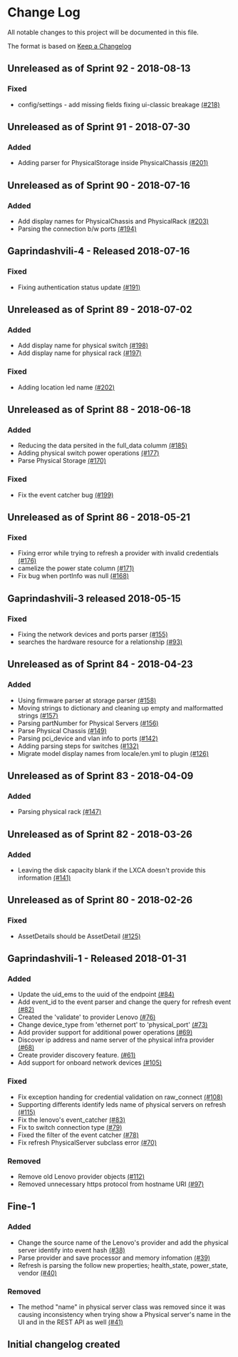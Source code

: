 # Change Log

All notable changes to this project will be documented in this file.

The format is based on [Keep a Changelog](http://keepachangelog.com/en/1.0.0/)


## Unreleased as of Sprint 92 - 2018-08-13

### Fixed
- config/settings - add missing fields fixing ui-classic breakage [(#218)](https://github.com/ManageIQ/manageiq-providers-lenovo/pull/218)

## Unreleased as of Sprint 91 - 2018-07-30

### Added
- Adding parser for PhysicalStorage inside PhysicalChassis [(#201)](https://github.com/ManageIQ/manageiq-providers-lenovo/pull/201)

## Unreleased as of Sprint 90 - 2018-07-16

### Added
- Add display names for PhysicalChassis and PhysicalRack [(#203)](https://github.com/ManageIQ/manageiq-providers-lenovo/pull/203)
- Parsing the connection b/w ports [(#194)](https://github.com/ManageIQ/manageiq-providers-lenovo/pull/194)

## Gaprindashvili-4 - Released 2018-07-16

### Fixed
- Fixing authentication status update [(#191)](https://github.com/ManageIQ/manageiq-providers-lenovo/pull/191)

## Unreleased as of Sprint 89 - 2018-07-02

### Added
- Add display name for physical switch [(#198)](https://github.com/ManageIQ/manageiq-providers-lenovo/pull/198)
- Add display name for physical rack [(#197)](https://github.com/ManageIQ/manageiq-providers-lenovo/pull/197)

### Fixed
- Adding location led name [(#202)](https://github.com/ManageIQ/manageiq-providers-lenovo/pull/202)

## Unreleased as of Sprint 88 - 2018-06-18

### Added
- Reducing the data persited in the full_data columm [(#185)](https://github.com/ManageIQ/manageiq-providers-lenovo/pull/185)
- Adding physical switch power operations [(#177)](https://github.com/ManageIQ/manageiq-providers-lenovo/pull/177)
- Parse Physical Storage [(#170)](https://github.com/ManageIQ/manageiq-providers-lenovo/pull/170)

### Fixed
- Fix the event catcher bug [(#199)](https://github.com/ManageIQ/manageiq-providers-lenovo/pull/199)

## Unreleased as of Sprint 86 - 2018-05-21

### Fixed
- Fixing error while trying to refresh a provider with invalid credentials [(#176)](https://github.com/ManageIQ/manageiq-providers-lenovo/pull/176)
- camelize the power state column [(#171)](https://github.com/ManageIQ/manageiq-providers-lenovo/pull/171)
- Fix bug when portInfo was null [(#168)](https://github.com/ManageIQ/manageiq-providers-lenovo/pull/168)

## Gaprindashvili-3 released 2018-05-15

### Fixed
- Fixing the network devices and ports parser [(#155)](https://github.com/ManageIQ/manageiq-providers-lenovo/pull/155)
- searches the hardware resource for a relationship [(#93)](https://github.com/ManageIQ/manageiq-providers-lenovo/pull/93)

## Unreleased as of Sprint 84 - 2018-04-23

### Added
- Using firmware parser at storage parser [(#158)](https://github.com/ManageIQ/manageiq-providers-lenovo/pull/158)
- Moving strings to dictionary and cleaning up empty and malformatted strings [(#157)](https://github.com/ManageIQ/manageiq-providers-lenovo/pull/157)
- Parsing partNumber for Physical Servers [(#156)](https://github.com/ManageIQ/manageiq-providers-lenovo/pull/156)
- Parse Physical Chassis [(#149)](https://github.com/ManageIQ/manageiq-providers-lenovo/pull/149)
- Parsing pci_device and vlan info to ports [(#142)](https://github.com/ManageIQ/manageiq-providers-lenovo/pull/142)
- Adding parsing steps for switches [(#132)](https://github.com/ManageIQ/manageiq-providers-lenovo/pull/132)
- Migrate model display names from locale/en.yml to plugin [(#126)](https://github.com/ManageIQ/manageiq-providers-lenovo/pull/126)

## Unreleased as of Sprint 83 - 2018-04-09

### Added
- Parsing physical rack [(#147)](https://github.com/ManageIQ/manageiq-providers-lenovo/pull/147)

## Unreleased as of Sprint 82 - 2018-03-26

### Added
- Leaving the disk capacity blank if the LXCA doesn't provide this information [(#141)](https://github.com/ManageIQ/manageiq-providers-lenovo/pull/141)

## Unreleased as of Sprint 80 - 2018-02-26

### Fixed
- AssetDetails should be AssetDetail [(#125)](https://github.com/ManageIQ/manageiq-providers-lenovo/pull/125)

## Gaprindashvili-1 - Released 2018-01-31

### Added
- Update the uid_ems to the uuid of the endpoint [(#84)](https://github.com/ManageIQ/manageiq-providers-lenovo/pull/84)
- Add event_id to the event parser and change the query for refresh event [(#82)](https://github.com/ManageIQ/manageiq-providers-lenovo/pull/82)
- Created the 'validate' to provider Lenovo [(#76)](https://github.com/ManageIQ/manageiq-providers-lenovo/pull/76)
- Change device_type from 'ethernet port' to 'physical_port' [(#73)](https://github.com/ManageIQ/manageiq-providers-lenovo/pull/73)
- Add provider support for additional power operations [(#69)](https://github.com/ManageIQ/manageiq-providers-lenovo/pull/69)
- Discover ip address and name server of the physical infra provider [(#68)](https://github.com/ManageIQ/manageiq-providers-lenovo/pull/68)
- Create provider discovery feature. [(#61)](https://github.com/ManageIQ/manageiq-providers-lenovo/pull/61)
- Add support for onboard network devices [(#105)](https://github.com/ManageIQ/manageiq-providers-lenovo/pull/105)

### Fixed
- Fix exception handing for credential validation on raw_connect [(#108)](https://github.com/ManageIQ/manageiq-providers-lenovo/pull/108)
- Supporting differents identify leds name of physical servers on refresh [(#115)](https://github.com/ManageIQ/manageiq-providers-lenovo/pull/115)
- Fix the lenovo's event_catcher [(#83)](https://github.com/ManageIQ/manageiq-providers-lenovo/pull/83)
- Fix to switch connection type [(#79)](https://github.com/ManageIQ/manageiq-providers-lenovo/pull/79)
- Fixed the filter of the  event catcher [(#78)](https://github.com/ManageIQ/manageiq-providers-lenovo/pull/78)
- Fix refresh PhysicalServer subclass error [(#70)](https://github.com/ManageIQ/manageiq-providers-lenovo/pull/70)

### Removed
- Remove old Lenovo provider objects [(#112)](https://github.com/ManageIQ/manageiq-providers-lenovo/pull/112)
- Removed unnecessary https protocol from hostname URI [(#97)](https://github.com/ManageIQ/manageiq-providers-lenovo/pull/97)

## Fine-1

### Added
- Change the source name of the Lenovo's provider and add the physical server identify into event hash [(#38)](https://github.com/ManageIQ/manageiq-providers-lenovo/pull/38)
- Parse provider and save processor and memory infomation [(#39)](https://github.com/ManageIQ/manageiq-providers-lenovo/pull/39)
- Refresh is parsing the follow new properties; health_state, power_state, vendor [(#40)](https://github.com/ManageIQ/manageiq-providers-lenovo/pull/40)

### Removed
- The method "name" in physical server class was removed since it was causing inconsistency when trying show a Physical server's name in the UI and in the REST API as well [(#41)](https://github.com/ManageIQ/manageiq-providers-lenovo/pull/41)

## Initial changelog created

